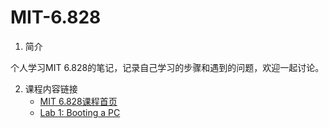 # MIT-6.828

1. 简介

个人学习MIT 6.828的笔记，记录自己学习的步骤和遇到的问题，欢迎一起讨论。

2. 课程内容链接
   * [MIT 6.828课程首页](https://pdos.csail.mit.edu/6.828/2018/index.html) 
   * [Lab 1: Booting a PC](https://pdos.csail.mit.edu/6.828/2018/labs/lab1/)
